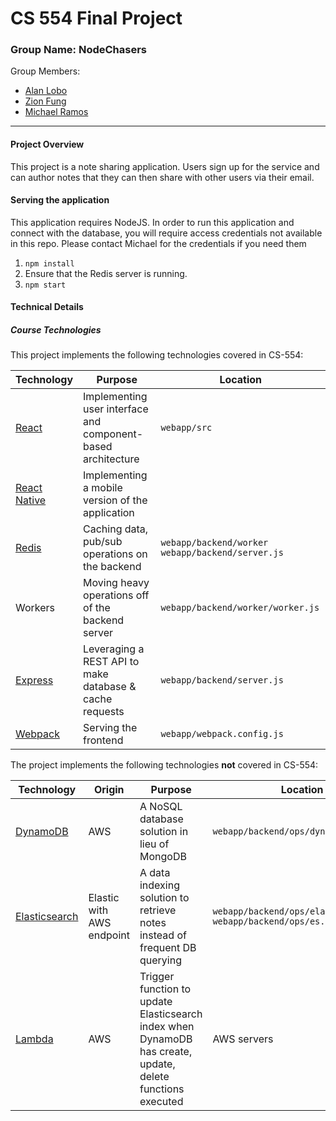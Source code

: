 # CS 554 Final Project
### Group Name: NodeChasers
Group Members:
- [Alan Lobo](https://github.com/alanl279447)
- [Zion Fung](https://github.com/zion-fung)
- [Michael Ramos](https://github.com/michaelramos92)

---

#### Project Overview

This project is a note sharing application. Users sign up for the service and can author notes that they can then share with other users via their email.

#### Serving the application
This application requires NodeJS. In order to run this application and connect with the database, you will require access credentials not available in this repo. Please contact Michael for the credentials if you need them
1. `npm install`
2. Ensure that the Redis server is running.
3. `npm start`

#### Technical Details

##### Course Technologies

This project implements the following technologies covered in CS-554:

| Technology | Purpose | Location |
|------------|---------|----------|
| [React](https://reactjs.org)      | Implementing user interface and component-based architecture | `webapp/src` |
| [React Native](https://facebook.github.io/react-native/) | Implementing a mobile version of the application | |
| [Redis](https://redis.io)      | Caching data, pub/sub operations on the backend | `webapp/backend/worker` `webapp/backend/server.js`|
| Workers    | Moving heavy operations off of the backend server | `webapp/backend/worker/worker.js` |
| [Express](https://expressjs.com)    | Leveraging a REST API to make database & cache requests | `webapp/backend/server.js`|
| [Webpack](https://webpack.js.org)   | Serving the frontend | `webapp/webpack.config.js`

The project implements the following technologies **not** covered in CS-554:

| Technology | Origin | Purpose | Location |
|------------|--------|---------|----------|
| [DynamoDB](https://aws.amazon.com/dynamodb/)   | AWS | A NoSQL database solution in lieu of MongoDB | `webapp/backend/ops/dynamo.js`
| [Elasticsearch](https://github.com/elastic/elasticsearch) | Elastic with AWS endpoint | A data indexing solution to retrieve notes instead of frequent DB querying | `webapp/backend/ops/elasticsearch.js` `webapp/backend/ops/es.js`
| [Lambda](https://aws.amazon.com/lambda/)     | AWS    | Trigger function to update Elasticsearch index when DynamoDB has create, update, delete functions executed | AWS servers


